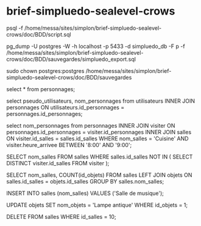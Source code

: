 # brief-simpluedo-sealevel-crows

psql -f /home/messa/sites/simplon/brief-simpluedo-sealevel-crows/doc/BDD/script.sql

pg_dump -U postgres -W -h localhost -p 5433 -d simpluedo_db -F p -f /home/messa/sites/simplon/brief-simpluedo-sealevel-crows/doc/BDD/sauvegardes/simpluedo_export.sql

sudo chown postgres:postgres /home/messa/sites/simplon/brief-simpluedo-sealevel-crows/doc/BDD/sauvegardes


select * from personnages;

select pseudo_utilisateurs, nom_personnages from utilisateurs
 INNER JOIN personnages 
 ON utilisateurs.id_personnages = personnages.id_personnages;

select nom_personnages from personnages
 INNER JOIN visiter 
 ON personnages.id_personnages = visiter.id_personnages
 INNER JOIN salles
 ON visiter.id_salles = salles.id_salles
 WHERE nom_salles = 'Cuisine'
 AND visiter.heure_arrivee BETWEEN '8:00' AND '9:00';

 SELECT nom_salles
FROM salles 
WHERE salles.id_salles NOT IN (
    SELECT DISTINCT visiter.id_salles
    FROM visiter 
);


SELECT nom_salles, COUNT(id_objets)
FROM salles 
LEFT JOIN objets ON salles.id_salles = objets.id_salles
GROUP BY salles.nom_salles;

INSERT INTO salles (nom_salles) VALUES ('Salle de musique');

UPDATE objets
SET nom_objets = 'Lampe antique'
WHERE id_objets = 1;

DELETE FROM salles WHERE id_salles = 10;